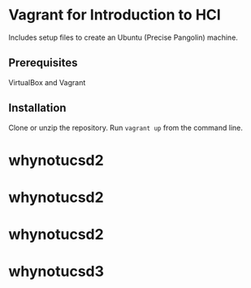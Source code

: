 Vagrant for Introduction to HCI
=====

Includes setup files to create an Ubuntu (Precise Pangolin) machine.

Prerequisites
----
VirtualBox and Vagrant

Installation
----
Clone or unzip the repository. Run ```vagrant up``` from the command line.
# whynotucsd2
# whynotucsd2
# whynotucsd2
# whynotucsd3
